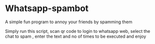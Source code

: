 # Whatsapp-spambot
A simple fun program to annoy your friends by spamming them

Simply run this script, scan qr code to login to whatsapp web, select the chat to spam , enter the text and no of times to be executed and enjoy

